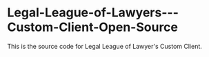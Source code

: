 # Legal-League-of-Lawyers---Custom-Client-Open-Source
This is the source code for Legal League of Lawyer's Custom Client.
